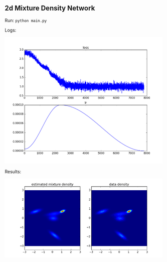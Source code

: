## 2d Mixture Density Network

Run: `python main.py`


Logs:

![Log](/log/log_9.png)


Results:

![Log](/log/density_9.png)
